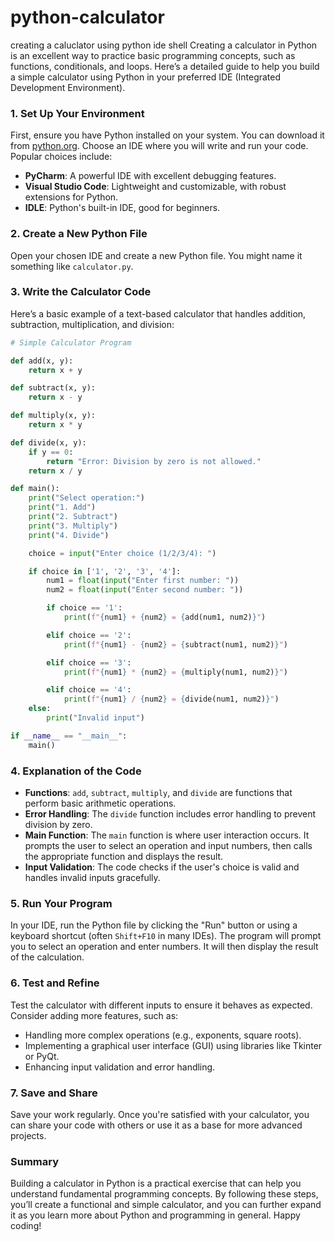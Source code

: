 # python-calculator
creating a caluclator using python ide shell
Creating a calculator in Python is an excellent way to practice basic programming concepts, such as functions, conditionals, and loops. Here’s a detailed guide to help you build a simple calculator using Python in your preferred IDE (Integrated Development Environment).

### 1. **Set Up Your Environment**

First, ensure you have Python installed on your system. You can download it from [python.org](https://www.python.org/). Choose an IDE where you will write and run your code. Popular choices include:

- **PyCharm**: A powerful IDE with excellent debugging features.
- **Visual Studio Code**: Lightweight and customizable, with robust extensions for Python.
- **IDLE**: Python's built-in IDE, good for beginners.

### 2. **Create a New Python File**

Open your chosen IDE and create a new Python file. You might name it something like `calculator.py`.

### 3. **Write the Calculator Code**

Here’s a basic example of a text-based calculator that handles addition, subtraction, multiplication, and division:

```python
# Simple Calculator Program

def add(x, y):
    return x + y

def subtract(x, y):
    return x - y

def multiply(x, y):
    return x * y

def divide(x, y):
    if y == 0:
        return "Error: Division by zero is not allowed."
    return x / y

def main():
    print("Select operation:")
    print("1. Add")
    print("2. Subtract")
    print("3. Multiply")
    print("4. Divide")

    choice = input("Enter choice (1/2/3/4): ")

    if choice in ['1', '2', '3', '4']:
        num1 = float(input("Enter first number: "))
        num2 = float(input("Enter second number: "))

        if choice == '1':
            print(f"{num1} + {num2} = {add(num1, num2)}")

        elif choice == '2':
            print(f"{num1} - {num2} = {subtract(num1, num2)}")

        elif choice == '3':
            print(f"{num1} * {num2} = {multiply(num1, num2)}")

        elif choice == '4':
            print(f"{num1} / {num2} = {divide(num1, num2)}")
    else:
        print("Invalid input")

if __name__ == "__main__":
    main()
```

### 4. **Explanation of the Code**

- **Functions**: `add`, `subtract`, `multiply`, and `divide` are functions that perform basic arithmetic operations.
- **Error Handling**: The `divide` function includes error handling to prevent division by zero.
- **Main Function**: The `main` function is where user interaction occurs. It prompts the user to select an operation and input numbers, then calls the appropriate function and displays the result.
- **Input Validation**: The code checks if the user's choice is valid and handles invalid inputs gracefully.

### 5. **Run Your Program**

In your IDE, run the Python file by clicking the "Run" button or using a keyboard shortcut (often `Shift+F10` in many IDEs). The program will prompt you to select an operation and enter numbers. It will then display the result of the calculation.

### 6. **Test and Refine**

Test the calculator with different inputs to ensure it behaves as expected. Consider adding more features, such as:

- Handling more complex operations (e.g., exponents, square roots).
- Implementing a graphical user interface (GUI) using libraries like Tkinter or PyQt.
- Enhancing input validation and error handling.

### 7. **Save and Share**

Save your work regularly. Once you're satisfied with your calculator, you can share your code with others or use it as a base for more advanced projects.

### Summary

Building a calculator in Python is a practical exercise that can help you understand fundamental programming concepts. By following these steps, you’ll create a functional and simple calculator, and you can further expand it as you learn more about Python and programming in general. Happy coding!
